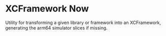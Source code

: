 # XCFramework Now

Utility for transforming a given library or framework into an XCFramework, generating the arm64 simulator slices if missing.

